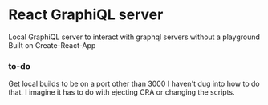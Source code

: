# React GraphiQL server

Local GraphiQL server to interact with graphql servers without a playground
Built on Create-React-App

### to-do

Get local builds to be on a port other than 3000
I haven't dug into how to do that. I imagine it has to do with ejecting CRA or changing the scripts.
